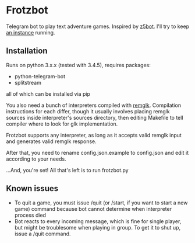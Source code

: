 # Frotzbot
Telegram bot to play text adventure games. Inspired by [z5bot](https://github.com/sneaksnake/z5bot).
I'll try to keep [an instance](http://telegram.me/test_frotzbot) running.

## Installation
Runs on python 3.x.x (tested with 3.4.5), requires packages:
- python-telegram-bot
- splitstream

all of which can be installed via pip

You also need a bunch of interpreters compiled with [remglk](https://github.com/erkyrath/remglk).
Compilation instructions for each differ, though it usually involves placing remglk sources inside 
interpreter's sources directory, then editing Makefile to tell compiler where to look for glk implementation.

Frotzbot supports any interpreter, as long as it accepts valid remglk input and generates valid remglk response.


After that, you need to rename config.json.example to config.json and edit it according to your needs.

...And, you're set! All that's left is to run frotzbot.py

## Known issues
- To quit a game, you must issue /quit (or /start, if you want to start a new game) command because bot cannot determine when interpreter process died
- Bot reacts to every incoming message, which is fine for single player, but might be troublesome when playing in group. To get it to shut up, issue a /quit command.
